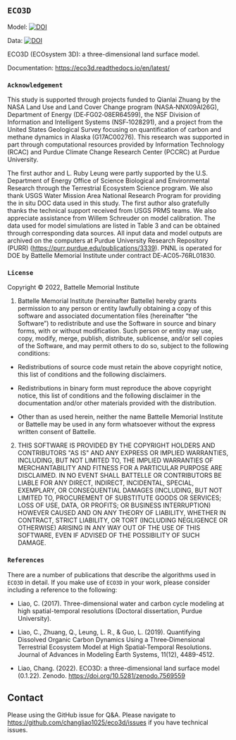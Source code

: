 ## `ECO3D`

Model: [![DOI](https://zenodo.org/badge/215668894.svg)](https://zenodo.org/badge/latestdoi/215668894)


Data: [![DOI](https://zenodo.org/badge/DOI/10.5281/zenodo.7571313.svg)](https://doi.org/10.5281/zenodo.7571313)

ECO3D (ECOsystem 3D): a three-dimensional land surface model.

Documentation: https://eco3d.readthedocs.io/en/latest/


### `Acknowledgement`

This study is supported through projects funded to Qianlai Zhuang by the NASA Land Use and Land Cover Change program (NASA‐NNX09AI26G), Department of Energy (DE‐FG02‐08ER64599), the NSF Division of Information and Intelligent Systems (NSF‐1028291), and a project from the United States Geological Survey focusing on quantification of carbon and methane dynamics in Alaska (G17AC00276). This research was supported in part through computational resources provided by Information Technology (RCAC) and Purdue Climate Change Research Center (PCCRC) at Purdue University. 

The first author and L. Ruby Leung were partly supported by the U.S. Department of Energy Office of Science Biological and Environmental Research through the Terrestrial Ecosystem Science program. We also thank USGS Water Mission Area National Research Program for providing the in situ DOC data used in this study. The first author also gratefully thanks the technical support received from USGS PRMS teams. We also appreciate assistance from Willem Schreuder on model calibration. The data used for model simulations are listed in Table 3 and can be obtained through corresponding data sources. All input data and model outputs are archived on the computers at Purdue University Research Repository (PURR) (https://purr.purdue.edu/publications/3339). PNNL is operated for DOE by Battelle Memorial Institute under contract DE‐AC05‐76RL01830.


### `License`

Copyright © 2022, Battelle Memorial Institute

1. Battelle Memorial Institute (hereinafter Battelle) hereby grants permission to any person or entity lawfully obtaining a copy of this software and associated documentation files (hereinafter “the Software”) to redistribute and use the Software in source and binary forms, with or without modification. Such person or entity may use, copy, modify, merge, publish, distribute, sublicense, and/or sell copies of the Software, and may permit others to do so, subject to the following conditions:

* Redistributions of source code must retain the above copyright notice, this list of conditions and the following disclaimers.

* Redistributions in binary form must reproduce the above copyright notice, this list of conditions and the following disclaimer in the documentation and/or other materials provided with the distribution.

* Other than as used herein, neither the name Battelle Memorial Institute or Battelle may be used in any form whatsoever without the express written consent of Battelle.

2. THIS SOFTWARE IS PROVIDED BY THE COPYRIGHT HOLDERS AND CONTRIBUTORS "AS IS" AND ANY EXPRESS OR IMPLIED WARRANTIES, INCLUDING, BUT NOT LIMITED TO, THE IMPLIED WARRANTIES OF MERCHANTABILITY AND FITNESS FOR A PARTICULAR PURPOSE ARE DISCLAIMED. IN NO EVENT SHALL BATTELLE OR CONTRIBUTORS BE LIABLE FOR ANY DIRECT, INDIRECT, INCIDENTAL, SPECIAL, EXEMPLARY, OR CONSEQUENTIAL DAMAGES (INCLUDING, BUT NOT LIMITED TO, PROCUREMENT OF SUBSTITUTE GOODS OR SERVICES; LOSS OF USE, DATA, OR PROFITS; OR BUSINESS INTERRUPTION) HOWEVER CAUSED AND ON ANY THEORY OF LIABILITY, WHETHER IN CONTRACT, STRICT LIABILITY, OR TORT (INCLUDING NEGLIGENCE OR OTHERWISE) ARISING IN ANY WAY OUT OF THE USE OF THIS SOFTWARE, EVEN IF ADVISED OF THE POSSIBILITY OF SUCH DAMAGE.


### `References`

There are a number of publications that describe the algorithms used in `ECO3D` in detail. If you make use of `ECO3D` in your work, please consider including a reference to the following:

* Liao, C. (2017). Three-dimensional water and carbon cycle modeling at high spatial-temporal resolutions (Doctoral dissertation, Purdue University).

* Liao, C., Zhuang, Q., Leung, L. R., & Guo, L. (2019). Quantifying Dissolved Organic Carbon Dynamics Using a Three‐Dimensional Terrestrial Ecosystem Model at High Spatial‐Temporal Resolutions. Journal of Advances in Modeling Earth Systems, 11(12), 4489-4512.

* Liao, Chang. (2022). ECO3D: a three-dimensional land surface model (0.1.22). Zenodo. https://doi.org/10.5281/zenodo.7569559


## Contact

Please using the GitHub issue for Q&A. Please navigate to https://github.com/changliao1025/eco3d/issues if you have technical issues.

